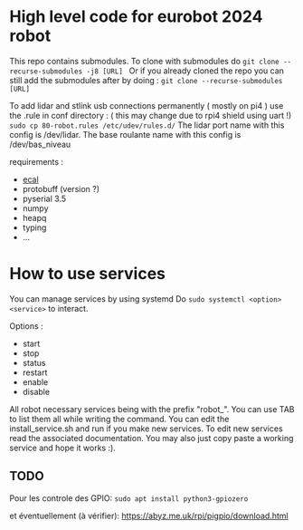 # High level code for eurobot 2024 robot

This repo contains submodules.
To clone with submodules do ```git clone --recurse-submodules -j8 [URL] ```
Or if you already cloned the repo you can still add the submodules after by doing : ```git clone --recurse-submodules [URL]```

To add lidar and stlink usb connections permanently ( mostly on pi4 ) use the .rule in conf directory : ( this may change due to rpi4 shield using uart !)
```sudo cp 80-robot.rules /etc/udev/rules.d/```
The lidar port name with this config is /dev/lidar.
The base roulante name with this config is /dev/bas_niveau

requirements : 
- [ecal](https://eclipse-ecal.github.io/ecal/index.html)
- protobuff (version ?)
- pyserial 3.5 
- numpy
- heapq
- typing
- ...

# How to use services

You can manage services by using systemd 
Do `` sudo systemctl <option> <service> `` to interact.

Options : 
- start
- stop
- status
- restart
- enable
- disable

All robot necessary services being with the prefix "robot_". You can use TAB to list them all while writing the command.
You can edit the install_service.sh and run if you make new services.
To edit new services read the associated documentation. You may also just copy paste a working service and hope it works :).



## TODO
Pour les controle des GPIO:
`sudo apt install python3-gpiozero`

et éventuellement (à vérifier):
https://abyz.me.uk/rpi/pigpio/download.html


